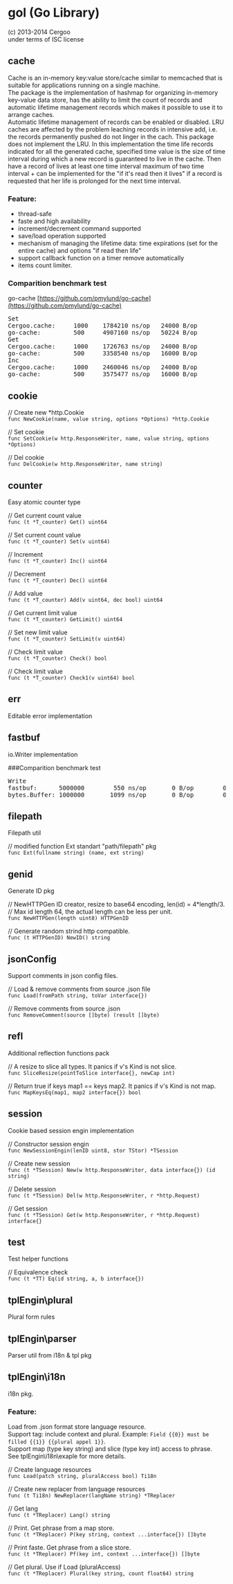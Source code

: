 # gol (Go Library)
(c) 2013-2014 Cergoo   
under terms of ISC license


## cache
Cache is an in-memory key:value store/cache similar to memcached that is suitable for applications running on a single machine.    
The package is the implementation of hashmap for organizing in-memory key-value data store, has the ability to limit the count of records and automatic lifetime management records which makes it possible to use it to arrange caches.      
Automatic lifetime management of records can be enabled or disabled. LRU caches are affected by the problem leaching records in intensive add, i.e. the records  permanently pushed do not linger in the cach. This package does not implement the LRU. In this implementation the time life records indicated for all the generated cache, specified time value is the size of time interval during which a new record is guaranteed to live in the cache. Then have a record of lives at least one time interval maximum of two time interval + can be implemented for the "if it's read then it lives" if a record is requested that her life is prolonged for the next time interval.  
    

### Feature:
- thread-safe
- faste and high availability
- increment/decrement command supported
- save/load operation supported
- mechanism of managing the lifetime data: time expirations (set for the entire cache) and options "if read then life"
- support callback function on a timer remove automatically
- items count limiter.

### Comparition benchmark test 
go-cache [https://github.com/pmylund/go-cache](https://github.com/pmylund/go-cache)
<pre>
Set
Cergoo.cache:     1000    1784210 ns/op   24000 B/op	    3000 allocs/op
go-cache:         500     4907160 ns/op   50224 B/op	    4007 allocs/op
Get
Cergoo.cache:     1000    1726763 ns/op   24000 B/op	    3000 allocs/op
go-cache:         500     3358540 ns/op   16000 B/op	    2000 allocs/op
Inc
Cergoo.cache:     1000    2460046 ns/op   24000 B/op	    3000 allocs/op
go-cache:         500     3575477 ns/op   16000 B/op	    2000 allocs/op
</pre>

## cookie
// Create new *http.Cookie  
`func NewCookie(name, value string, options *Options) *http.Cookie`

// Set cookie  
`func SetCookie(w http.ResponseWriter, name, value string, options *Options)`

// Del cookie   
`func DelCookie(w http.ResponseWriter, name string)`

## counter 
Easy atomic counter type  

// Get current count value  
`func (t *T_counter) Get() uint64`  

// Set current count value  
`func (t *T_counter) Set(v uint64)`  

// Increment  
`func (t *T_counter) Inc() uint64`  

// Decrement  
`func (t *T_counter) Dec() uint64`  

// Add value    
`func (t *T_counter) Add(v uint64, dec bool) uint64`  

// Get current limit value  
`func (t *T_counter) GetLimit() uint64`  

// Set new limit value  
`func (t *T_counter) SetLimit(v uint64)` 

// Check limit value  
`func (t *T_counter) Check() bool` 

// Check limit value  
`func (t *T_counter) Check1(v uint64) bool`  

## err
Editable error implementation

## fastbuf
io.Writer implementation  

###Comparition benchmark test
<pre>
Write
fastbuf:      5000000        550 ns/op       0 B/op	       0 allocs/op
bytes.Buffer: 1000000       1099 ns/op       0 B/op	       0 allocs/op
</pre>

## filepath
Filepath util
    
//	modified function Ext standart "path/filepath" pkg  
`func Ext(fullname string) (name, ext string)`

## genid
Generate ID pkg  
  
// NewHTTPGen ID creator, resize to base64 encoding, len(id) = 4*length/3.   
// Max id length 64, the actual length can be less per unit.      
`func NewHTTPGen(length uint8) HTTPGenID`
 
// Generate random strind http compatible.       
`func (t HTTPGenID) NewID() string`

## jsonConfig
Support comments in json config files.    

// Load & remove comments from source .json file  
`func Load(fromPath string, toVar interface{})`

// Remove comments from source .json  
`func RemoveComment(source []byte) (result []byte)`     

## refl
Additional reflection functions pack  
  
// A resize to slice all types. It panics if v's Kind is not slice.    
`func SliceResize(pointToSlice interface{}, newCap int)`

// Return true if keys map1 == keys map2. It panics if v's Kind is not map.   
`func MapKeysEq(map1, map2 interface{}) bool`

## session
Cookie based session engin implementation  

// Constructor session engin  
`func NewSessionEngin(lenID uint8, stor TStor) *TSession` 

// Create new session  
`func (t *TSession) New(w http.ResponseWriter, data interface{}) (id string)`  

// Delete session  
`func (t *TSession) Del(w http.ResponseWriter, r *http.Request)`

// Get session  
`func (t *TSession) Get(w http.ResponseWriter, r *http.Request) interface{}`

## test  
Test helper functions

// Equivalence check   
`func (t *TT) Eq(id string, a, b interface{})`  

## tplEngin\plural
Plural form rules

## tplEngin\parser
Parser util from i18n & tpl pkg

## tplEngin\i18n
i18n pkg. 

### Feature:
Load from .json format store language resource.  
Support tag: include context and plural. Example: `Field {{0}} must be filled {{1}} {{plural appel 1}}`.   
Support map (type key string) and slice (type key int) access to phrase.  
See tplEngin\i18n\exaple for more details.

// Create language resources  
`func Load(patch string, pluralAccess bool) Ti18n`

// Create new replacer from language resources  
`func (t Ti18n) NewReplacer(langName string) *TReplacer`

// Get lang  
`func (t *TReplacer) Lang() string`

// Print. Get phrase from a map store.  
`func (t *TReplacer) P(key string, context ...interface{}) []byte`

// Print faste. Get phrase from a slice store.    
`func (t *TReplacer) Pf(key int, context ...interface{}) []byte`  

// Get plural. Use if Load (pluralAccess)  
`func (t *TReplacer) Plural(key string, count float64) string`